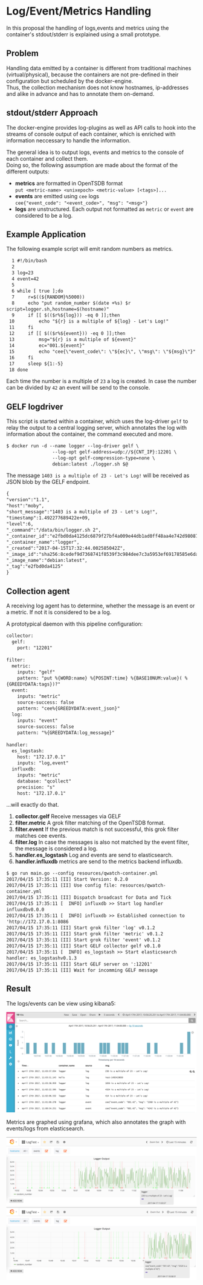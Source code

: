 # Log/Event/Metrics Handling

In this proposal the handling of logs,events and metrics using the container's stdout/stderr is explained using a small prototype.

## Problem
Handling data emitted by a container is different from traditional machines (virtual/physical), because the containers are not pre-defined in their configuration but scheduled by the docker-engine.<br>
Thus, the collection mechanism does not know hostnames, ip-addresses and alike in advance and has to annotate them on-demand.

## stdout/stderr Approach
The docker-engine provides log-plugins as well as API calls to hook into the streams of console output of each container, which is enriched with information neccessary to handle the information.

The general idea is to output logs, events and metrics to the console of each container and collect them.<br>
Doing so, the following assumption are made about the format of the different outputs:

- **metrics** are formatted in OpenTSDB format <br>
  `put <metric-name> <unixepoch> <metric-value> [<tags>]...`
- **events** are emitted using `cee` logs <br>
  `cee{"event_code": "<event_code>", "msg": "<msg>"}`
- **logs** are unstructured. Each output not formatted as `metric` or `event` are considered to be a log.

## Example Application

The following example script will emit random numbers as metrics.

```
  1 #!/bin/bash
  2
  3 log=23
  4 event=42
  5
  6 while [ true ];do
  7     r=$((${RANDOM}%5000))
  8     echo "put random_number $(date +%s) $r script=logger.sh,hostname=$(hostname)"
  9     if [[ $(($r%${log})) -eq 0 ]];then
 10         echo "${r} is a multiple of ${log} - Let's Log!"
 11     fi
 12     if [[ $(($r%${event})) -eq 0 ]];then
 13         msg="${r} is a multiple of ${event}"
 14         ec="001.${event}"
 15         echo "cee{\"event_code\": \"${ec}\", \"msg\": \"${msg}\"}"
 16     fi
 17     sleep ${1:-5}
 18 done
```

Each time the number is a multiple of `23` a log is created. In case the number can be divided by `42` an event will be send to the console.

## GELF logdriver
This script is started within a container, which uses the log-driver `gelf` to relay the output to a central logging server, which annotates the log with information about the container, the command executed and more.

```
$ docker run -d --name logger --log-driver gelf \
				 --log-opt gelf-address=udp://${CNT_IP}:12201 \
				 --log-opt gelf-compression-type=none \
				 debian:latest ./logger.sh $@
```

The message `1403 is a multiple of 23 - Let's Log!` will be received as JSON blob by the GELF endpoint.

```
{
"version":"1.1",
"host":"moby",
"short_message":"1403 is a multiple of 23 - Let's Log!",
"timestamp":1.492277689422e+09,
"level":6,
"_command":"/data/bin/logger.sh 2", 
"_container_id":"e2fbd0da4125dc6879f27bf4a009e44db1ad0ff48aa4e742d980875d61a9b54e",
"_container_name":"logger",
"_created":"2017-04-15T17:32:44.002585042Z",
"_image_id":"sha256:8cedef9d7368741f8539f3c984dee7c3a5953ef69178585e6da188255e12223d",
"_image_name":"debian:latest",
"_tag":"e2fbd0da4125"
}
```

## Collection agent

A receiving log agent has to determine, whether the message is an event or a metric. If not it is considered to be a log.

A prototypical daemon with this pipeline configuration:

```
collector:
  gelf:
    port: "12201"

filter:
  metric:
    inputs: "gelf"
    pattern: "put %{WORD:name} %{POSINT:time} %{BASE10NUM:value}( %{GREEDYDATA:tags})?"
  event:
    inputs: "metric"
    source-success: false
    pattern: "cee%{GREEDYDATA:event_json}"
  log:
    inputs: "event"
    source-success: false
    pattern: "%{GREEDYDATA:log_message}"

handler:
  es_logstash:
    host: "172.17.0.1"
    inputs: "log,event"
  influxdb:
    inputs: "metric"
    database: "qcollect"
    precision: "s"
    host: "172.17.0.1"
```

...will exactly do that.

1. **collector.gelf** Receive messages via GELF 
1. **filter.metric** A grok filter matching of the OpenTSDB format.
1. **filter.event** If the previous match is not successful, this grok filter matches cee events.
1. **filter.log** In case the messages is also not matched by the event filter, the message is considered a log.
1. **handler.es_logstash** Log and events are send to elasticsearch.
1. **handler.influxdb** metrics are send to the metrics backend influxdb.

```
$ go run main.go --config resources/qwatch-container.yml
2017/04/15 17:35:11 [II] Start Version: 0.2.0
2017/04/15 17:35:11 [II] Use config file: resources/qwatch-container.yml
2017/04/15 17:35:11 [II] Dispatch broadcast for Data and Tick
2017/04/15 17:35:11 [  INFO] influxdb >> Start log handler influxdbv0.0.0
2017/04/15 17:35:11 [  INFO] influxdb >> Established connection to 'http://172.17.0.1:8086
2017/04/15 17:35:11 [II] Start grok filter 'log' v0.1.2
2017/04/15 17:35:11 [II] Start grok filter 'metric' v0.1.2
2017/04/15 17:35:11 [II] Start grok filter 'event' v0.1.2
2017/04/15 17:35:11 [II] Start GELF collector gelf v0.1.0
2017/04/15 17:35:11 [  INFO] es_logstash >> Start elasticsearch handler: es_logstashv0.1.3
2017/04/15 17:35:11 [II] Start GELF server on ':12201'
2017/04/15 17:35:11 [II] Wait for incomming GELF message
```
## Result

The logs/events can be view using kibana5:

![kibana](./pics/kibana_search.png)

Metrics are graphed using grafana, which also annotates the graph with events/logs from elasticsearch.

![logs](./pics/grafana_logs.png)
![events](./pics/grafana_events.png)

